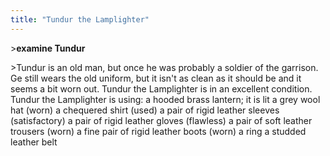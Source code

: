 ```yaml
---
title: "Tundur the Lamplighter"
---
```


\>**examine Tundur**

\>Tundur is an old man, but once he was probably a soldier of the
garrison. Ge still wears the old uniform, but it isn't as clean as it
should be and it seems a bit worn out.
Tundur the Lamplighter is in an excellent condition.
Tundur the Lamplighter is using:
<held> a hooded brass lantern; it is lit
<worn on head> a grey wool hat (worn)
<worn on body> a chequered shirt (used)
<worn on arms> a pair of rigid leather sleeves (satisfactory)
<worn on hands> a pair of rigid leather gloves (flawless)
<work on legs> a pair of soft leather trousers (worn)
<worn on feet> a fine pair of rigid leather boots (worn)
<worn on finger> a ring
<work as belt> a studded leather belt